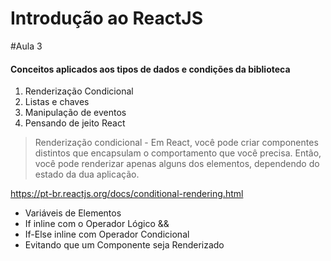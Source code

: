 # Introdução ao ReactJS


#Aula 3 
#### Conceitos aplicados aos tipos de dados e condições da biblioteca

 1. Renderização Condicional  
 2. Listas e chaves  
 3. Manipulação de eventos  
 4. Pensando de jeito React
 
 > Renderização condicional - Em React, você pode criar componentes distintos que encapsulam o comportamento que você precisa. Então, você pode renderizar apenas alguns dos elementos, dependendo do estado da dua  aplicação.
 
 https://pt-br.reactjs.org/docs/conditional-rendering.html
 
   - Variáveis de Elementos
   - If inline com o Operador Lógico &&
   - If-Else inline com Operador Condicional
   - Evitando que um Componente seja Renderizado
   
   
 
 
 
 
 
